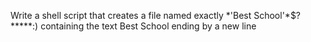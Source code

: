 Write a shell script that creates a file named exactly \*\'Best School\'\*$\?\*\*\*\*\*:) containing the text Best School ending by a new line 
